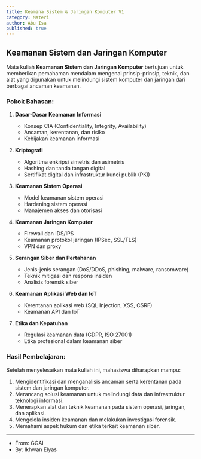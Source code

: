```yaml
---
title: Keamana Sistem & Jaringan Komputer V1
category: Materi
author: Abu Isa
published: true
---
```


## Keamanan Sistem dan Jaringan Komputer

Mata kuliah **Keamanan Sistem dan Jaringan Komputer** bertujuan untuk memberikan pemahaman mendalam mengenai prinsip-prinsip, teknik, dan alat yang digunakan untuk melindungi sistem komputer dan jaringan dari berbagai ancaman keamanan.

### Pokok Bahasan:
1. **Dasar-Dasar Keamanan Informasi**
   - Konsep CIA (Confidentiality, Integrity, Availability)  
   - Ancaman, kerentanan, dan risiko  
   - Kebijakan keamanan informasi  

2. **Kriptografi**
   - Algoritma enkripsi simetris dan asimetris  
   - Hashing dan tanda tangan digital  
   - Sertifikat digital dan infrastruktur kunci publik (PKI)  

3. **Keamanan Sistem Operasi**
   - Model keamanan sistem operasi  
   - Hardening sistem operasi  
   - Manajemen akses dan otorisasi  

4. **Keamanan Jaringan Komputer**
   - Firewall dan IDS/IPS  
   - Keamanan protokol jaringan (IPSec, SSL/TLS)  
   - VPN dan proxy  

5. **Serangan Siber dan Pertahanan**
   - Jenis-jenis serangan (DoS/DDoS, phishing, malware, ransomware)  
   - Teknik mitigasi dan respons insiden  
   - Analisis forensik siber  

6. **Keamanan Aplikasi Web dan IoT**
   - Kerentanan aplikasi web (SQL Injection, XSS, CSRF)  
   - Keamanan API dan IoT  

7. **Etika dan Kepatuhan**
   - Regulasi keamanan data (GDPR, ISO 27001)  
   - Etika profesional dalam keamanan siber  

### Hasil Pembelajaran:
Setelah menyelesaikan mata kuliah ini, mahasiswa diharapkan mampu:
1. Mengidentifikasi dan menganalisis ancaman serta kerentanan pada sistem dan jaringan komputer.  
2. Merancang solusi keamanan untuk melindungi data dan infrastruktur teknologi informasi.  
3. Menerapkan alat dan teknik keamanan pada sistem operasi, jaringan, dan aplikasi.  
4. Mengelola insiden keamanan dan melakukan investigasi forensik.  
5. Memahami aspek hukum dan etika terkait keamanan siber. 

---
- From: GGAI
- By: Ikhwan Elyas
